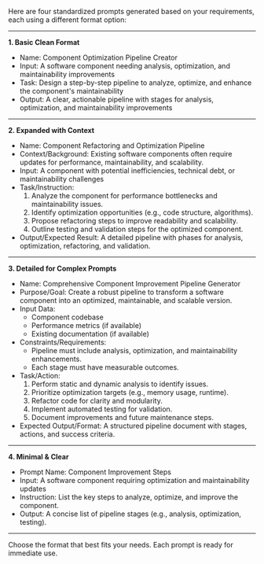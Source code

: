 Here are four standardized prompts generated based on your requirements, each using a different format option:

---

**1. Basic Clean Format**  
* Name: Component Optimization Pipeline Creator  
* Input: A software component needing analysis, optimization, and maintainability improvements  
* Task: Design a step-by-step pipeline to analyze, optimize, and enhance the component's maintainability  
* Output: A clear, actionable pipeline with stages for analysis, optimization, and maintainability improvements  

---

**2. Expanded with Context**  
* Name: Component Refactoring and Optimization Pipeline  
* Context/Background: Existing software components often require updates for performance, maintainability, and scalability.  
* Input: A component with potential inefficiencies, technical debt, or maintainability challenges  
* Task/Instruction:  
  1. Analyze the component for performance bottlenecks and maintainability issues.  
  2. Identify optimization opportunities (e.g., code structure, algorithms).  
  3. Propose refactoring steps to improve readability and scalability.  
  4. Outline testing and validation steps for the optimized component.  
* Output/Expected Result: A detailed pipeline with phases for analysis, optimization, refactoring, and validation.  

---

**3. Detailed for Complex Prompts**  
* Name: Comprehensive Component Improvement Pipeline Generator  
* Purpose/Goal: Create a robust pipeline to transform a software component into an optimized, maintainable, and scalable version.  
* Input Data:  
  - Component codebase  
  - Performance metrics (if available)  
  - Existing documentation (if available)  
* Constraints/Requirements:  
  - Pipeline must include analysis, optimization, and maintainability enhancements.  
  - Each stage must have measurable outcomes.  
* Task/Action:  
  1. Perform static and dynamic analysis to identify issues.  
  2. Prioritize optimization targets (e.g., memory usage, runtime).  
  3. Refactor code for clarity and modularity.  
  4. Implement automated testing for validation.  
  5. Document improvements and future maintenance steps.  
* Expected Output/Format: A structured pipeline document with stages, actions, and success criteria.  

---

**4. Minimal & Clear**  
* Prompt Name: Component Improvement Steps  
* Input: A software component requiring optimization and maintainability updates  
* Instruction: List the key steps to analyze, optimize, and improve the component.  
* Output: A concise list of pipeline stages (e.g., analysis, optimization, testing).  

--- 

Choose the format that best fits your needs. Each prompt is ready for immediate use.